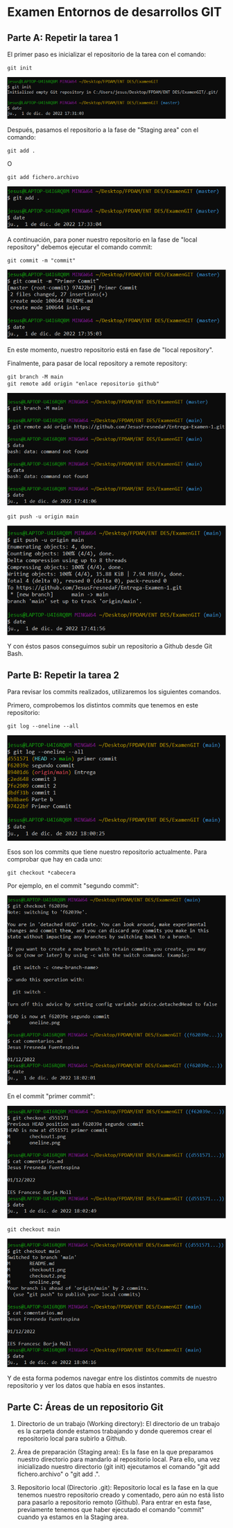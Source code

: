 # Examen Entornos de desarrollos GIT

## Parte A: Repetir la tarea 1

El primer paso es inicializar el repositorio de la tarea con el comando:

~~~
git init
~~~

![](init.png)

Después, pasamos el repositorio a la fase de "Staging area" con el comando:


~~~
git add .
~~~

O

~~~
git add fichero.archivo
~~~

![](add.png)

A continuación, para poner nuestro repositorio en la fase de "local repository" debemos ejecutar el comando commit:

~~~
git commit -m "commit"
~~~
![](commit.png)

En este momento, nuestro repositorio está en fase de "local repository".

Finalmente, para pasar de local repository a remote repository:

~~~
git branch -M main
git remote add origin "enlace repositorio github"
~~~

![](origin-main.png)

~~~
git push -u origin main
~~~

![](push.png)

Y con éstos pasos conseguimos subir un repositorio a Github desde Git Bash.

## Parte B: Repetir la tarea 2

Para revisar los commits realizados, utilizaremos los siguientes comandos.

Primero, comprobemos los distintos commits que tenemos en este repositorio: 

~~~
git log --oneline --all
~~~

![](oneline.png)

Esos son los commits que tiene nuestro repositorio actualmente. Para comprobar que hay en cada uno:

~~~
git checkout *cabecera
~~~

Por ejemplo, en el commit "segundo commit":

![](checkout1.png)

En el commit "primer commit":

![](checkout2.png)

~~~
git checkout main
~~~

![](checkoutactual.png)

Y de esta forma podemos navegar entre los distintos commits de nuestro repositorio y ver los datos que había en esos instantes.

## Parte C: Áreas de un repositorio Git

1. Directorio de un trabajo (Working directory):
   El directorio de un trabajo es la carpeta donde estamos trabajando y donde queremos crear el repositorio local para subirlo a Github.
 
2. Área de preparación (Staging area):
   Es la fase en la que preparamos nuestro directorio para mandarlo al repositorio local. Para ello, una vez inicializado nuestro directorio (git init) ejecutamos el comando "git add fichero.archivo" o "git add .".
   
3. Repositorio local (Directorio .git):
   Repositorio local es la fase en la que tenemos nuestro repositorio creado y comentado, pero aún no está listo para pasarlo a repositorio remoto (Github). Para entrar en esta fase, previamente tenemos que haber ejecutado el comando "commit" cuando ya estamos en la Staging area.